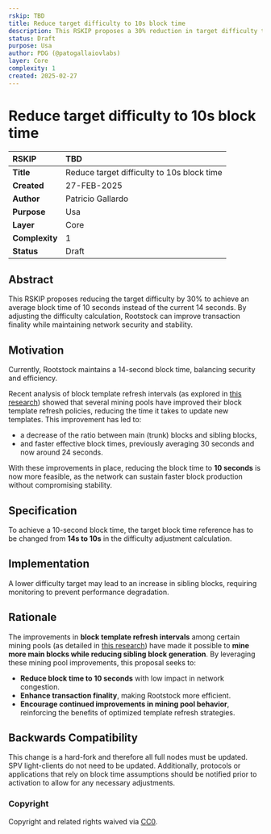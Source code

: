 ```yaml
---
rskip: TBD
title: Reduce target difficulty to 10s block time
description: This RSKIP proposes a 30% reduction in target difficulty to lower the average block time from 14 seconds to 10 seconds, improving transaction finality while maintaining network security.
status: Draft
purpose: Usa
author: PDG (@patogallaiovlabs)
layer: Core
complexity: 1
created: 2025-02-27
---
```


# Reduce target difficulty to 10s block time

|RSKIP          | TBD        |
| :------------ |:-------------|
|**Title**      |Reduce target difficulty to 10s block time |
|**Created**    |27-FEB-2025 |
|**Author**     |Patricio Gallardo|
|**Purpose**    |Usa|
|**Layer**      |Core |
|**Complexity** |1 |
|**Status**     |Draft |

## Abstract

This RSKIP proposes reducing the target difficulty by 30% to achieve an average block time of 10 seconds instead of the current 14 seconds. By adjusting the difficulty calculation, Rootstock can improve transaction finality while maintaining network security and stability.

## Motivation  
Currently, Rootstock maintains a 14-second block time, balancing security and efficiency.  

Recent analysis of block template refresh intervals (as explored in [this research](https://blog.rootstock.io/noticia/leveraging-bitcoins-security-exploring-the-dynamics-of-merged-mining/)) showed that several mining pools have improved their block template refresh policies, reducing the time it takes to update new templates. This improvement has led to: 
- a decrease of the ratio between main (trunk) blocks and sibling blocks,
- and faster effective block times, previously averaging 30 seconds and now around 24 seconds.  

With these improvements in place, reducing the block time to **10 seconds** is now more feasible, as the network can sustain faster block production without compromising stability. 


## Specification
To achieve a 10-second block time, the target block time reference has to be changed from **14s to 10s** in the difficulty adjustment calculation.

## Implementation
A lower difficulty target may lead to an increase in sibling blocks, requiring monitoring to prevent performance degradation.

## Rationale
The improvements in **block template refresh intervals** among certain mining pools (as detailed in [this research](https://blog.rootstock.io/noticia/leveraging-bitcoins-security-exploring-the-dynamics-of-merged-mining/)) have made it possible to **mine more main blocks while reducing sibling block generation**. By leveraging these mining pool improvements, this proposal seeks to:
- **Reduce block time to 10 seconds** with low impact in network congestion.
- **Enhance transaction finality**, making Rootstock more efficient.
- **Encourage continued improvements in mining pool behavior**, reinforcing the benefits of optimized template refresh strategies.

## Backwards Compatibility

This change is a hard-fork and therefore all full nodes must be updated. SPV light-clients do not need to be updated.
Additionally, protocols or applications that rely on block time assumptions should be notified prior to activation to allow for any necessary adjustments.  

### Copyright

Copyright and related rights waived via [CC0](https://creativecommons.org/publicdomain/zero/1.0/).
